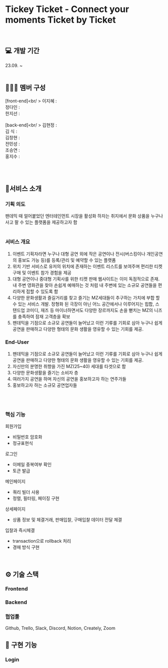 # Tickey Ticket - Connect your moments Ticket by Ticket
<br />

## 💻 개발 기간

23.09. ~ 
<br /><br />

## 🧑‍🤝‍🧑 멤버 구성
[front-end]<br/ >
이지혜 : <br />
정다인 : <br />
한지선 : <br />
<br/>
[back-end]<br/ >
김현정 : <br />
김 식 : <br />
김창현 : <br />
전민성 : <br />
조승연 : <br />
홍지수 : <br />

<br /><br />

## 🚀서비스 소개

### 기획 의도
팬데믹 때 얼어붙었던 엔터테인먼트 시장을 활성화 하자는 취지에서 문화 상품을 누구나 사고 팔 수 있는 플랫폼을 제공하고자 함
<br /><br />

### 서비스 개요
1. 이벤트 기획자라면 누구나 대형 공연 외에 작은 공연이나 전시(버스킹이나 개인공연의 홍보도 가능 등)를 등록/관리 및 예약할 수 있는 플랫폼
2. 위치 기반 서비스로 유저의 위치에 존재하는 이벤트 리스트를 보여주며 편리한 티켓 구매 및 이벤트 참가 경험을 제공
3. 대형 공연이나 중대형 기획사를 위한 티켓 판매 웹사이트는 이미 독점적으로 존재. 내 주변 영화관을 찾아 손쉽게 예매하는 것 처럼 내 주변에 있는 소규모 공연들을 편리하게 접할 수 있도록 함
4. 다양한 문화생활과 즐길거리를 찾고 즐기는 MZ세대들이 추구하는 가치에 부합 할 수 있는 서비스 개발. 정형화 된 극장이 아닌 어느 공간에서나 이루어지는 힙합, 스탠드업 코미디, 재즈 등 마이너하면서도 다양한 장르까지도 손을 뻗치는 MZ의 니즈를 충족하여 잠재 고객층을 확보
5. 팬데믹을 기점으로 소규모 공연들이 늘어났고 이런 기류를 기회로 삼아 누구나 쉽게 공연을 판매하고 다양한 형태의 문화 생활을 영유할 수 있는 기회를 제공.

### End-User
1. 팬데믹을 기점으로 소규모 공연들이 늘어났고 이런 기류를 기회로 삼아 누구나 쉽게 공연을 판매하고 다양한 형태의 문화 생활을 영유할 수 있는 기회를 제공.
2. 자신만의 분명한 취향을 가진 MZ(25~40) 세대를 타겟으로 함
3. 다양한 문화생활을 즐기는 소비자 층
4. 여러가지 공연을 하며 자신의 공연을 홍보하고자 하는 연주가들
5. 홍보하고자 하는 소규모 공연업자들

<br /><br />

### 핵심 기능
회원가입
- 비밀번호 암호화
- 정규표현식
  
로그인
- 이메일 중복여부 확인
- 토큰 발급

메인페이지
- 쿼리 빌더 사용
- 정렬, 필터링, 페이징 구현

상세페이지
- 상품 정보 및 체결거래, 판매입찰, 구매입찰 데이터 전달
체결

입찰과 즉시체결
- transaction으로 rollback 처리
- 경매 방식 구현
<br />

## ⚙️ 기술 스택
### Frontend

### Backend

### 협업툴
Github, Trello, Slack, Discord, Notion, Creately, Zoom
<br />

## 📌 구현 기능

### Login

